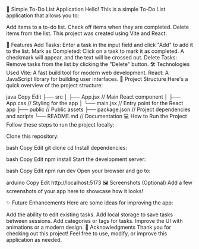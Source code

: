 📝 Simple To-Do List Application
Hello! This is a simple To-Do List application that allows you to:

Add items to a to-do list.
Check off items when they are completed.
Delete items from the list.
This project was created using Vite and React.

🚀 Features
Add Tasks: Enter a task in the input field and click "Add" to add it to the list.
Mark as Completed: Click on a task to mark it as completed. A checkmark will appear, and the text will be crossed out.
Delete Tasks: Remove tasks from the list by clicking the "Delete" button.
🛠️ Technologies Used
Vite: A fast build tool for modern web development.
React: A JavaScript library for building user interfaces.
📂 Project Structure
Here's a quick overview of the project structure:

java
Copy
Edit
├── src
│   ├── App.jsx        // Main React component
│   ├── App.css        // Styling for the app
│   └── main.jsx       // Entry point for the React app
├── public             // Public assets
├── package.json       // Project dependencies and scripts
└── README.md          // Documentation
💻 How to Run the Project
Follow these steps to run the project locally:

Clone this repository:

bash
Copy
Edit
git clone <repository-url>
cd <repository-folder>
Install dependencies:

bash
Copy
Edit
npm install
Start the development server:

bash
Copy
Edit
npm run dev
Open your browser and go to:

arduino
Copy
Edit
http://localhost:5173
🖼️ Screenshots (Optional)
Add a few screenshots of your app here to showcase how it looks!

✨ Future Enhancements
Here are some ideas for improving the app:

Add the ability to edit existing tasks.
Add local storage to save tasks between sessions.
Add categories or tags for tasks.
Improve the UI with animations or a modern design.
🙏 Acknowledgments
Thank you for checking out this project! Feel free to use, modify, or improve this application as needed.
